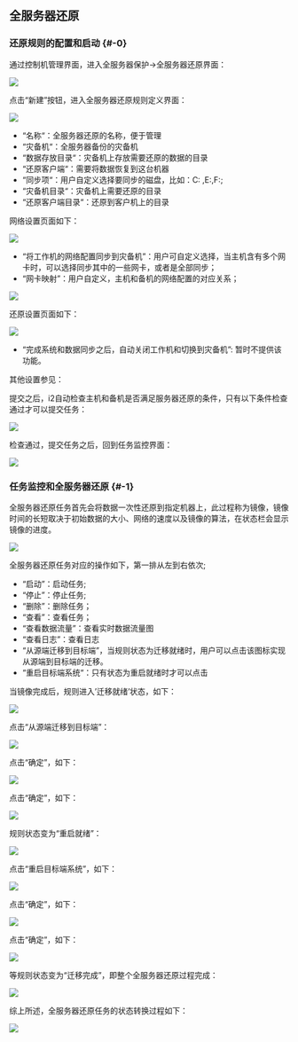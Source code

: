 ## 全服务器还原

### 还原规则的配置和启动 {#-0}

通过控制机管理界面，进入全服务器保护-&gt;全服务器还原界面：

![](/assets/V6.032935.png)

点击“新建”按钮，进入全服务器还原规则定义界面：

![](/assets/V6.136468.png)

* “名称“：全服务器还原的名称，便于管理
* “灾备机“：全服务器备份的灾备机
* “数据存放目录“：灾备机上存放需要还原的数据的目录
* “还原客户端“：需要将数据恢复到这台机器
* “同步项“：用户自定义选择要同步的磁盘，比如：C: ,E:\,F:\;
* “灾备机目录“：灾备机上需要还原的目录
* “还原客户端目录“：还原到客户机上的目录

网络设置页面如下：

![](/assets/V6.137295.png)

* “将工作机的网络配置同步到灾备机”：用户可自定义选择，当主机含有多个网卡时，可以选择同步其中的一些网卡，或者是全部同步；
* “网卡映射”：用户自定义，主机和备机的网络配置的对应关系；

![](/assets/V6.137388.png)

还原设置页面如下：

![](/assets/V6.137395.png)

* “完成系统和数据同步之后，自动关闭工作机和切换到灾备机”: 暂时不提供该功能。

其他设置参见：



提交之后，i2自动检查主机和备机是否满足服务器还原的条件，只有以下条件检查通过才可以提交任务：

![](/assets/V6.033331.png)

检查通过，提交任务之后，回到任务监控界面：

![](/assets/V6.033355.png)

### 任务监控和全服务器还原 {#-1}

全服务器还原任务首先会将数据一次性还原到指定机器上，此过程称为镜像，镜像时间的长短取决于初始数据的大小、网络的速度以及镜像的算法，在状态栏会显示镜像的进度。

![](/assets/V6.033448.png)

全服务器还原任务对应的操作如下，第一排从左到右依次;

* “启动”：启动任务;
* “停止”：停止任务;
* “删除”：删除任务；
* “查看”：查看任务；
* “查看数据流量”：查看实时数据流量图
* “查看日志”：查看日志
* “从源端迁移到目标端”，当规则状态为迁移就绪时，用户可以点击该图标实现从源端到目标端的迁移。
* “重启目标端系统“：只有状态为重启就绪时才可以点击

当镜像完成后，规则进入’迁移就绪’状态，如下：

![](/assets/V6.033619.png)

点击“从源端迁移到目标端”：

![](/assets/V6.033636.png)

点击“确定”，如下：

![](/assets/V6.033649.png)

点击“确定”，如下：

![](/assets/V6.033662.png)

规则状态变为“重启就绪”：

![](/assets/V6.033678.png)

点击“重启目标端系统”，如下：

![](/assets/V6.033696.png)

点击“确定”，如下：

![](/assets/V6.033709.png)

点击“确定”，如下：

![](/assets/V6.033722.png)

等规则状态变为“迁移完成”，即整个全服务器还原过程完成：

![](/assets/V6.033753.png)

综上所述，全服务器还原任务的状态转换过程如下：

![](/assets/V6.033779.png)

